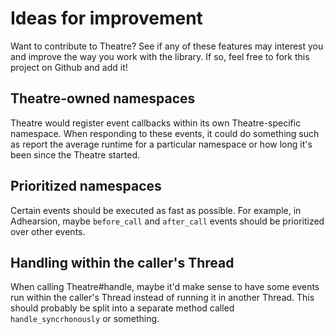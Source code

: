Ideas for improvement
=====================

Want to contribute to Theatre? See if any of these features may interest you and improve the way you work with the library. If so, feel free to fork this project on Github and add it!

Theatre-owned namespaces
------------------------

Theatre would register event callbacks within its own Theatre-specific namespace. When responding to these events, it could do something such as report the average runtime for a particular namespace or how long it's been since the Theatre started.

Prioritized namespaces
----------------------

Certain events should be executed as fast as possible. For example, in Adhearsion, maybe `before_call` and `after_call` events should be prioritized over other events.

Handling within the caller's Thread
-----------------------------------
When calling Theatre#handle, maybe it'd make sense to have some events run within the caller's Thread instead of running it in another Thread. This should probably be split into a separate method called `handle_syncrhonously` or something.